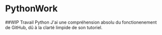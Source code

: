 # PythonWork
##WIP Travail Python
J'ai une compréhension absolu du fonctionenement de GitHub, dû à la clarté limpide de son tutoriel.
